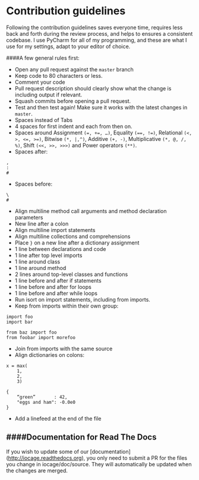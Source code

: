 # Contribution guidelines

Following the contribution guidelines saves everyone time, requires less back
and forth during the review process, and helps to ensures a consistent codebase.
I use PyCharm for all of my programming, and these are what I use for my settings, adapt to your editor of choice.

####A few general rules first:
- Open any pull request against the `master` branch
- Keep code to 80 characters or less.
- Comment your code
- Pull request description should clearly show what the change is including output if relevant.
- Squash commits before opening a pull request.
- Test and then test again! Make sure it works with the latest changes in 
`master`.
- Spaces instead of Tabs
- 4 spaces for first indent and each from then on.
- Spaces around Assignment `(=, +=, …)`, Equality `(==, !=)`, Relational `(<, >, <=, >=)`, Bitwise `(*, |,^)`, Additive  `(+, -)`, Multiplicative `(*, @, /, %)`, Shift `(<<, >>, >>>)` and Power operators `(**)`.
- Spaces after:
```
,
:
#
```
- Spaces before:
```
\
#
```
- Align multiline method call arguments and method declaration parameters
- New line after a colon
- Align multiline import statements
- Align multiline collections and comprehensions
- Place `}` on a new line after a dictionary assignment
- 1 line between declarations and code
- 1 line after top level imports
- 1 line around class
- 1 line around method
- 2 lines around top-level classes and functions
- 1 line before and after if statements
- 1 line before and after for loops
- 1 line before and after while loops
- Run isort on import statements, including from imports.
- Keep from imports within their own group:
```
import foo
import bar

from baz import foo
from foobar import morefoo
```
- Join from imports with the same source
- Align dictionaries on colons:
```
x = max(
    1,
    2,
    3)

{
    “green”       : 42,
    "eggs and ham": -0.0e0
}
```
- Add a linefeed at the end of the file

####Documentation for Read The Docs
-----
If you wish to update some of our [documentation] (http://iocage.readthedocs.org), you only need to submit a PR for the files you change in iocage/doc/source. They will automatically be updated when the changes are merged.
